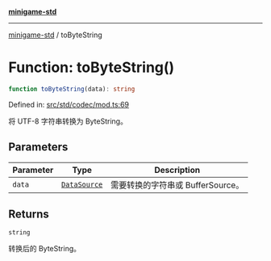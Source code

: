 [**minigame-std**](../README.md)

***

[minigame-std](../README.md) / toByteString

# Function: toByteString()

```ts
function toByteString(data): string
```

Defined in: [src/std/codec/mod.ts:69](https://github.com/JiangJie/minigame-std/blob/8c5db4b9c3dabb4d0435a493922f29b60a730f0d/src/std/codec/mod.ts#L69)

将 UTF-8 字符串转换为 ByteString。

## Parameters

| Parameter | Type | Description |
| ------ | ------ | ------ |
| `data` | [`DataSource`](../type-aliases/DataSource.md) | 需要转换的字符串或 BufferSource。 |

## Returns

`string`

转换后的 ByteString。
